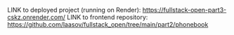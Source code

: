 LINK to deployed project (running on Render): https://fullstack-open-part3-cskz.onrender.com/
LINK to frontend repository: https://github.com/laasov/fullstack_open/tree/main/part2/phonebook
